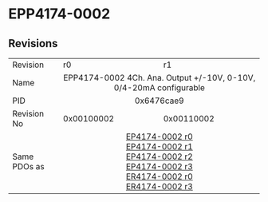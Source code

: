# EPP4174-0002

## Revisions
<table>
<tr>
<td>Revision</td>
<td>r0</td>
<td>r1</td>
</tr>
<tr>
<td>Name</td>
<td colspan=2 align="center">EPP4174-0002 4Ch. Ana. Output +/-10V, 0-10V, 0/4-20mA configurable</td>
</tr>
<tr>
<td>PID</td>
<td colspan=2 align="center">0x6476cae9</td>
</tr>
<tr>
<td>Revision No</td>
<td>0x00100002</td>
<td>0x00110002</td>
</tr>
<tr>
<td>Same PDOs as</td>
<td colspan=2 align="center"><a href="EP4174-0002.md">EP4174-0002 r0</a><br/><a href="EP4174-0002.md">EP4174-0002 r1</a><br/><a href="EP4174-0002.md">EP4174-0002 r2</a><br/><a href="EP4174-0002.md">EP4174-0002 r3</a><br/><a href="ER4174-0002.md">ER4174-0002 r0</a><br/><a href="ER4174-0002.md">ER4174-0002 r3</a></td>
</tr>
</table>
